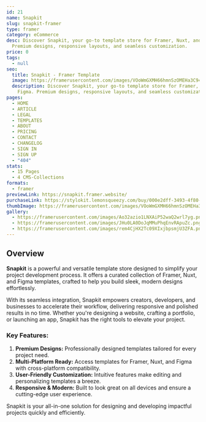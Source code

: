```yaml
---
id: 21
name: Snapkit
slug: snapkit-framer
type: framer
category: eCommerce
desc: Discover Snapkit, your go-to template store for Framer, Nuxt, and Figma.
  Premium designs, responsive layouts, and seamless customization.
price: 0
tags:
  - null
seo:
  title: Snapkit - Framer Template
  image: https://framerusercontent.com/images/VOoWmGXMH66hmnSzOMEHa3C94Q.jpg?scale-down-to=1024
  description: Discover Snapkit, your go-to template store for Framer, Nuxt, and
    Figma. Premium designs, responsive layouts, and seamless customization.
pages:
  - HOME
  - ARTICLE
  - LEGAL
  - TEMPLATES
  - ABOUT
  - PRICING
  - CONTACT
  - CHANGELOG
  - SIGN IN
  - SIGN UP
  - "404"
stats:
  - 15 Pages
  - 4 CMS-Collections
formats:
  - framer
previewLink: https://snapkit.framer.website/
purchaseLink: https://stylokit.lemonsqueezy.com/buy/000e2dff-3493-4f80-af95-433450be2f34
thumbImage: https://framerusercontent.com/images/VOoWmGXMH66hmnSzOMEHa3C94Q.jpg?scale-down-to=1024
gallery:
  - https://framerusercontent.com/images/Ao32azio1LNXAiP52waQ2wrl7yg.png?scale-down-to=1024
  - https://framerusercontent.com/images/JHu0LA0DoJqMMuPhqEnvRApuZc.png?scale-down-to=1024
  - https://framerusercontent.com/images/rem4CjHX2Tc09XIxjbpsmjU3ZFA.png?scale-down-to=1024
---
```


## Overview

**Snapkit** is a powerful and versatile template store designed to simplify your project development process. It offers a curated collection of Framer, Nuxt, and Figma templates, crafted to help you build sleek, modern designs effortlessly.

With its seamless integration, Snapkit empowers creators, developers, and businesses to accelerate their workflow, delivering responsive and polished results in no time. Whether you're designing a website, crafting a portfolio, or launching an app, Snapkit has the right tools to elevate your project.

### Key Features:

1. **Premium Designs:** Professionally designed templates tailored for every project need.
2. **Multi-Platform Ready:** Access templates for Framer, Nuxt, and Figma with cross-platform compatibility.
3. **User-Friendly Customization:** Intuitive features make editing and personalizing templates a breeze.
4. **Responsive & Modern:** Built to look great on all devices and ensure a cutting-edge user experience.

Snapkit is your all-in-one solution for designing and developing impactful projects quickly and efficiently.
